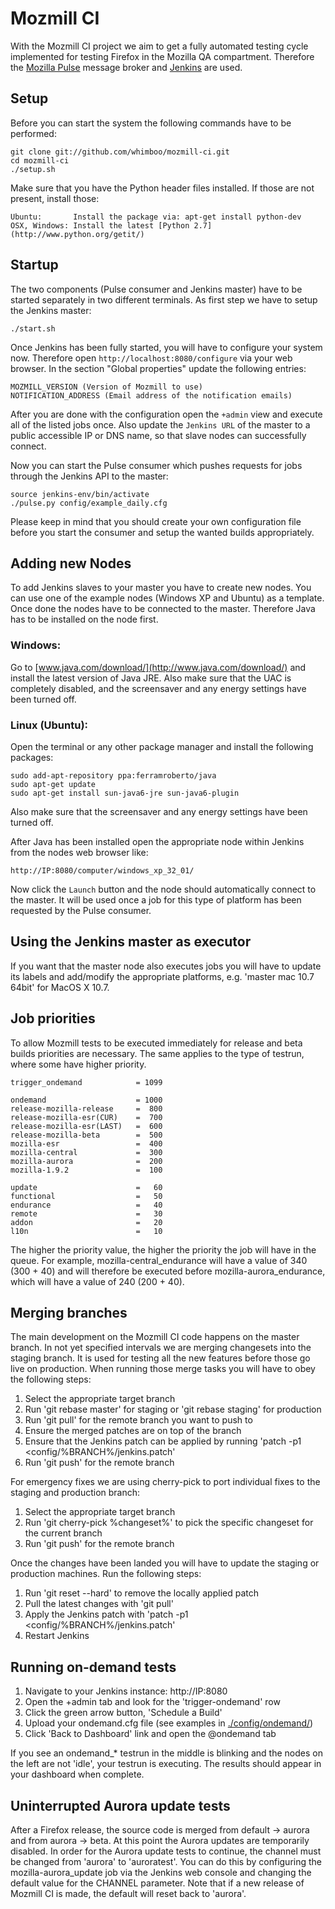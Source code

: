 # Mozmill CI
With the Mozmill CI project we aim to get a fully automated testing cycle implemented for testing Firefox in the Mozilla QA compartment. Therefore the [Mozilla Pulse](http://pulse.mozilla.org/) message broker and [Jenkins](http://jenkins-ci.org/) are used.

## Setup
Before you can start the system the following commands have to be performed:

    git clone git://github.com/whimboo/mozmill-ci.git
    cd mozmill-ci
    ./setup.sh

Make sure that you have the Python header files installed. If those are not present, install those:

    Ubuntu:       Install the package via: apt-get install python-dev
    OSX, Windows: Install the latest [Python 2.7](http://www.python.org/getit/)

## Startup
The two components (Pulse consumer and Jenkins master) have to be started separately in two different terminals. As first step we have to setup the Jenkins master:

    ./start.sh

Once Jenkins has been fully started, you will have to configure your system now. Therefore open `http://localhost:8080/configure` via your web browser. In the section "Global properties" update the following entries:

    MOZMILL_VERSION (Version of Mozmill to use)
    NOTIFICATION_ADDRESS (Email address of the notification emails)

After you are done with the configuration open the `+admin` view and execute all of the listed jobs once. Also update the `Jenkins URL` of the master to a public accessible IP or DNS name, so that slave nodes can successfully connect.

Now you can start the Pulse consumer which pushes requests for jobs through the Jenkins API to the master:

    source jenkins-env/bin/activate
    ./pulse.py config/example_daily.cfg

Please keep in mind that you should create your own configuration file before you start the consumer and setup the wanted builds appropriately.

## Adding new Nodes
To add Jenkins slaves to your master you have to create new nodes. You can use one of the example nodes (Windows XP and Ubuntu) as a template. Once done the nodes have to be connected to the master. Therefore Java has to be installed on the node first.

### Windows:
Go to [www.java.com/download/](http://www.java.com/download/) and install the latest version of Java JRE. Also make sure that the UAC is completely disabled, and the screensaver and any energy settings have been turned off.

### Linux (Ubuntu):
Open the terminal or any other package manager and install the following packages:

    sudo add-apt-repository ppa:ferramroberto/java
    sudo apt-get update
    sudo apt-get install sun-java6-jre sun-java6-plugin

Also make sure that the screensaver and any energy settings have been turned off.

After Java has been installed open the appropriate node within Jenkins from the nodes web browser like:

    http://IP:8080/computer/windows_xp_32_01/

Now click the `Launch` button and the node should automatically connect to the master. It will be used once a job for this type of platform has been requested by the Pulse consumer.

## Using the Jenkins master as executor
If you want that the master node also executes jobs you will have to update its labels and add/modify the appropriate platforms, e.g. 'master mac 10.7 64bit' for MacOS X 10.7.

## Job priorities
To allow Mozmill tests to be executed immediately for release and beta builds priorities are necessary. The same applies to the type of testrun, where some have higher priority.

    trigger_ondemand            = 1099

    ondemand                    = 1000
    release-mozilla-release     =  800
    release-mozilla-esr(CUR)    =  700
    release-mozilla-esr(LAST)   =  600
    release-mozilla-beta        =  500
    mozilla-esr                 =  400
    mozilla-central             =  300
    mozilla-aurora              =  200
    mozilla-1.9.2               =  100

    update                      =   60
    functional                  =   50
    endurance                   =   40
    remote                      =   30
    addon                       =   20
    l10n                        =   10

The higher the priority value, the higher the priority the job will have in the queue. For example, mozilla-central_endurance will have a value of 340 (300 + 40) and will therefore be executed before mozilla-aurora_endurance, which will have a value of 240 (200 + 40).

## Merging branches
The main development on the Mozmill CI code happens on the master branch. In not yet specified intervals we are merging changesets into the staging branch. It is used for testing all the new features before those go live on production. When running those merge tasks you will have to obey the following steps:

1. Select the appropriate target branch
2. Run 'git rebase master' for staging or 'git rebase staging' for production
3. Run 'git pull' for the remote branch you want to push to
4. Ensure the merged patches are on top of the branch
5. Ensure that the Jenkins patch can be applied by running 'patch -p1 <config/%BRANCH%/jenkins.patch'
6. Run 'git push' for the remote branch

For emergency fixes we are using cherry-pick to port individual fixes to the staging and production branch:

1. Select the appropriate target branch
2. Run 'git cherry-pick %changeset%' to pick the specific changeset for the current branch
3. Run 'git push' for the remote branch

Once the changes have been landed you will have to update the staging or production machines. Run the following steps:

1. Run 'git reset --hard' to remove the locally applied patch
2. Pull the latest changes with 'git pull'
3. Apply the Jenkins patch with 'patch -p1 <config/%BRANCH%/jenkins.patch'
4. Restart Jenkins 

## Running on-demand tests
1. Navigate to your Jenkins instance: http://IP:8080
2. Open the +admin tab and look for the 'trigger-ondemand' row
3. Click the green arrow button, 'Schedule a Build'
4. Upload your ondemand.cfg file (see examples in [./config/ondemand/](https://github.com/whimboo/mozmill-ci/tree/master/config/ondemand))
5. Click 'Back to Dashboard' link and open the @ondemand tab

If you see an ondemand_* testrun in the middle is blinking and the nodes on the left are not 'idle', your testrun is executing. The results should appear in your dashboard when complete.

## Uninterrupted Aurora update tests
After a Firefox release, the source code is merged from default -> aurora and from aurora -> beta.
At this point the Aurora updates are temporarily disabled. In order for the Aurora update tests to
continue, the channel must be changed from 'aurora' to 'auroratest'. You can do this by configuring
the mozilla-aurora_update job via the Jenkins web console and changing the default value for the
CHANNEL parameter. Note that if a new release of Mozmill CI is made, the default will reset back to
'aurora'.
